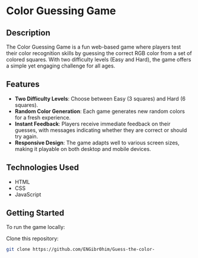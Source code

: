 # Color Guessing Game

## Description

The Color Guessing Game is a fun web-based game where players test their color recognition skills by guessing the correct RGB color from a set of colored squares. With two difficulty levels (Easy and Hard), the game offers a simple yet engaging challenge for all ages.

## Features

- **Two Difficulty Levels**: Choose between Easy (3 squares) and Hard (6 squares).
- **Random Color Generation**: Each game generates new random colors for a fresh experience.
- **Instant Feedback**: Players receive immediate feedback on their guesses, with messages indicating whether they are correct or should try again.
- **Responsive Design**: The game adapts well to various screen sizes, making it playable on both desktop and mobile devices.

## Technologies Used

- HTML
- CSS
- JavaScript

## Getting Started

To run the game locally:

Clone this repository:
   ```bash
   git clone https://github.com/ENGibr0him/Guess-the-color-

